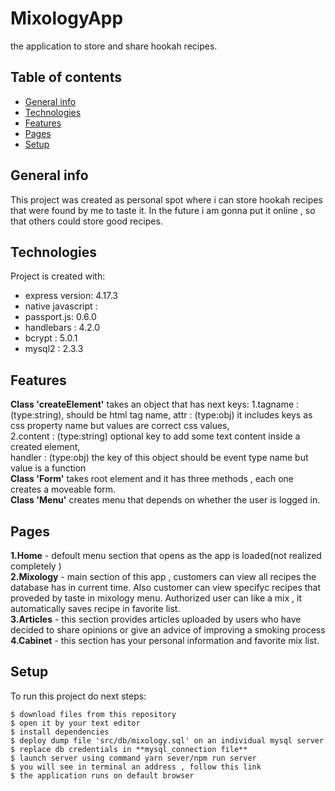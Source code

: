 # MixologyApp
the application to store and share hookah recipes.
## Table of contents
* [General info](#general-info)
* [Technologies](#technologies)
* [Features](#features)
* [Pages](#pages)
* [Setup](#setup)
## General info
This project was created as personal spot where i can store hookah recipes that were found by me to taste it.
In the future i am gonna put it online , so that others could store good recipes. 
	
## Technologies
Project is created with:
* express version: 4.17.3
* native javascript : 
* passport.js: 0.6.0
* handlebars : 4.2.0
* bcrypt : 5.0.1
* mysql2 : 2.3.3

## Features
__Class 'createElement'__ takes an object that has next keys:
  1.tagname : (type:string), should be html tag name,
  attr : (type:obj) it includes keys as css property name but values are correct css values,  
  2.content : (type:string) optional key to add some text content inside a created element,  
  handler : (type:obj) the key of this object should be event type name but value is a function    
__Class 'Form'__ takes root element and it has three methods , each one creates a moveable form.  
__Class 'Menu'__ creates menu that depends on whether the user is logged in.  
## Pages
__1.Home__ - defoult menu section that opens as the app is loaded(not realized completely )  
__2.Mixology__ - main section of this app , customers can view all recipes the database has in current time.
Also customer can view specifyc recipes that proveded by taste in mixology menu.
Authorized user can like a mix , it automatically saves recipe in favorite list.  
__3.Articles__ - this section provides articles uploaded by users who have decided to share opinions or give an advice of improving a smoking process  
__4.Cabinet__ - this section has your personal information and favorite mix list.  
## Setup
To run this project do next steps:

```
$ download files from this repository
$ open it by your text editor
$ install dependencies
$ deploy dump file 'src/db/mixology.sql' on an individual mysql server
$ replace db credentials in **mysql_connection file** 
$ launch server using command yarn sever/npm run server
$ you will see in terminal an address , follow this link
$ the application runs on default browser
```
